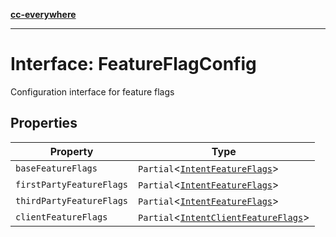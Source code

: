[**cc-everywhere**](../../../../../index.md)

***

# Interface: FeatureFlagConfig

Configuration interface for feature flags

## Properties

| Property | Type |
| ------ | ------ |
| `baseFeatureFlags` | `Partial`<[`IntentFeatureFlags`](../type-aliases/intent-feature-flags.md)\> |
| `firstPartyFeatureFlags` | `Partial`<[`IntentFeatureFlags`](../type-aliases/intent-feature-flags.md)\> |
| `thirdPartyFeatureFlags` | `Partial`<[`IntentFeatureFlags`](../type-aliases/intent-feature-flags.md)\> |
| `clientFeatureFlags` | `Partial`<[`IntentClientFeatureFlags`](../type-aliases/intent-client-feature-flags.md)\> |
